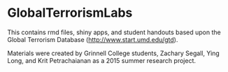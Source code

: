 # GlobalTerrorismLabs
This contains rmd files, shiny apps, and student handouts based upon the Global Terrorism Database (http://www.start.umd.edu/gtd). 

Materials were created by Grinnell College students, Zachary Segall, Ying Long, and Krit Petrachaianan as a 2015 summer research project.
